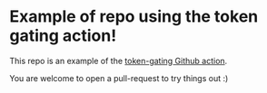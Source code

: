 # Example of repo using the token gating action!

This repo is an example of the [token-gating Github action](https://github.com/julien51/token-gated-commit-action).

You are welcome to open a pull-request to try things out :)



